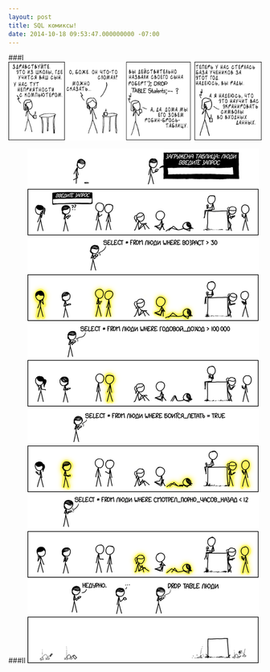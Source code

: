 ```yaml
---
layout: post
title: SQL комиксы!
date: 2014-10-18 09:53:47.000000000 -07:00
---
```

###I
![](/content/images/2014/10/sql_comics2.png)

###II
![](/content/images/2014/10/sql_comics1.png)
